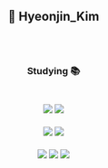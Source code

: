 <h2 align="center"/> 🌱 Hyeonjin_Kim
<br><br><br>
<h3 align="center"> Studying 📚 <h3/>
<br>
<div align="center">
  <img src="https://img.shields.io/badge/Python-43a9e3?style=flat-square&logo=Python&logoColor=white"/>
  <img src="https://img.shields.io/badge/MySQL-6f8eec?style=flat-square&logo=MYSQL&logoColor=white"/>
  <br><br>
  <img src="https://img.shields.io/badge/Java-142d97?style=flat-square&logo=Java&logoColor=white"/>
  <img src="https://img.shields.io/badge/Springboot-76cd51?style=flat-square&logo=Springboot&logoColor=white"/>
  <br><br>
  <img src="https://img.shields.io/badge/React-81e9ef?style=flat-square&logo=React&logoColor=white"/>
  <img src="https://img.shields.io/badge/JavaScript-e5e458?style=flat-square&logo=JavaScript&logoColor=white"/>
  <img src="https://img.shields.io/badge/Node.js-6ac841?style=flat-square&logo=Node.js&logoColor=white"/>
  
